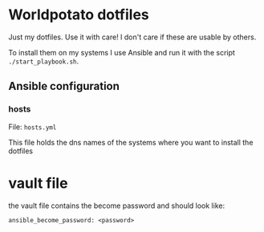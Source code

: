 # Worldpotato dotfiles

Just my dotfiles. Use it with care! I don't care if these are usable by others.

To install them on my systems I use Ansible and run it with the script `./start_playbook.sh`.

## Ansible configuration

### hosts

File: `hosts.yml`

This file holds the dns names of the systems where you want to install the dotfiles


# vault file

the vault file contains the become password and should look like:

```
ansible_become_password: <password>
```
